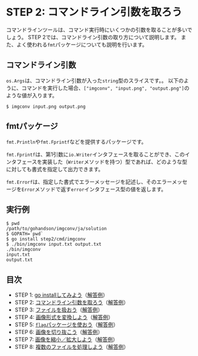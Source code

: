 # STEP 2: コマンドライン引数を取ろう

コマンドラインツールは、コマンド実行時にいくつかの引数を取ることが多いでしょう。
STEP 2では、コマンドライン引数の取り方について説明します。
また、よく使われる`fmt`パッケージについても説明を行います。

## コマンドライン引数
`os.Args`は、コマンドライン引数が入った`string`型のスライスです。。
以下のように、コマンドを実行した場合、`["imgconv", "input.png", "output.png"]`のような値が入ります。

```
$ imgconv input.png output.png
```

## fmtパッケージ
`fmt.Println`や`fmt.Fprintf`などを提供するパッケージです。

`fmt.Fprintf`は、第1引数に`io.Writer`インタフェースを取ることができ、このインタフェースを実装した（`Writer`メソッドを持つ）型であれば、どのような型に対しても書式を指定して出力できます。

`fmt.Errorf`は、指定した書式でエラーメッセージを記述し、そのエラーメッセージを`Error`メソッドで返す`error`インタフェース型の値を返します。

## 実行例

```
$ pwd
/path/to/gohandson/imgconv/ja/solution
$ GOPATH=`pwd`
$ go install step2/cmd/imgconv
$ ./bin/imgconv input.txt output.txt
./bin/imgconv
input.txt
output.txt
```

## 目次

* STEP 1: [go installしてみよう](../step1)（[解答例](../../../solution/src/step1)）
* STEP 2: [コマンドライン引数を取ろう](../step2)（[解答例](../../../solution/src/step2)）
* STEP 3: [ファイルを扱おう](../step3)（[解答例](../../../solution/src/step3)）
* STEP 4: [画像形式を変換しよう](../step4)（[解答例](../../../solution/src/step4)）
* STEP 5: [`flag`パッケージを使おう](../step5)（[解答例](../../../solution/src/step5)）
* STEP 6: [画像を切り抜こう](../step6)（[解答例](../../../solution/src/step6)）
* STEP 7: [画像を縮小／拡大しよう](../step7)（[解答例](../../../solution/src/step7)）
* STEP 8: [複数のファイルを処理しよう](../step8)（[解答例](../../../solution/src/step8)）
